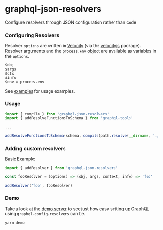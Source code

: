 # graphql-json-resolvers
Configure resolvers through JSON configuration rather than code

### Configuring Resolvers

Resolver `options` are written in [Velocity](http://velocity.apache.org/engine/1.7/vtl-reference.html) (via the [velocityjs](https://github.com/shepherdwind/velocity.js) package). Resolver arguments and the `process.env` object are available as variables in the `options`.
```
$obj
$args
$ctx
$info
$env = process.env
```

See [examples](https://github.com/jdolle/graphql-json-resolvers/tree/master/examples) for usage examples.

### Usage
```javascript
import { compile } from 'graphql-json-resolvers'
import { addResolveFunctionsToSchema } from 'graphql-tools'

...

addResolveFunctionsToSchema(schema, compile(path.resolve(__dirname, './resolvers')))
```

### Adding custom resolvers

Basic Example:
```javascript
import { addResolver } from 'graphql-json-resolvers'

const fooResolver = (options) => (obj, args, context, info) => 'foo'

addResolver('foo', fooResolver)

```

### Demo

Take a look at the [demo server](https://github.com/jdolle/graphql-json-resolvers/tree/master/examples/demo-server) to see just how easy setting up GraphQL using `graphql-config-resolvers` can be.

```
yarn demo
```
